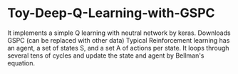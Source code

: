 # Toy-Deep-Q-Learning-with-GSPC

It implements a simple Q learning with neutral network by keras. Downloads GSPC (can be replaced with other data)
Typical Reinforcement learning has an agent, a set of states S, and a set A of actions per state. It loops through several tens of cycles and update the state and agent by Bellman's equation.
